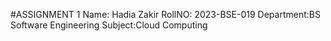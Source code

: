 #ASSIGNMENT 1
Name: Hadia Zakir
RollNO: 2023-BSE-019
Department:BS Software Engineering
Subject:Cloud Computing